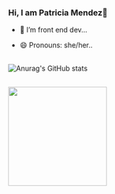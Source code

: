 ### Hi, I am Patricia Mendez👋

- 🔭 I’m front end dev...

- 😄 Pronouns: she/her..
##
![Anurag's GitHub stats](https://github-readme-stats.vercel.app/api?username=Pattymendezz&show_icons=true&theme=radical)
##
<a href="https://github.com/Pattymendezz/github-readme-stats">

</a>
<a href="https://github.com/Pattymendezz/convoychat">
  <img height=200 align="center" src="https://github-readme-stats.vercel.app/api/top-langs?username=Pattymendezz&layout=compact&langs_count=8&card_width=320" />
</a>



